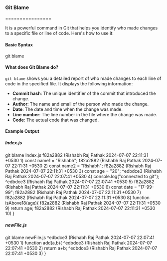 ### Git Blame
================

It is a powerful command in Git that helps you identify who made changes to a specific file or line of code. Here's how to use it:

#### Basic Syntax
git blame <filename>

#### What does Git Blame do?
`git blame` shows you a detailed report of who made changes to each line of code in the specified file. It displays the following information:

* **Commit hash**: The unique identifier of the commit that introduced the change.
* **Author**: The name and email of the person who made the change.
* **Date**: The date and time when the change was made.
* **Line number**: The line number in the file where the change was made.
* **Code**: The actual code that was changed.

#### Example Output
##### Index.js

git blame Index.js
f82a2882 (Rishabh Raj Pathak 2024-07-07 22:11:31 +0530 1) const name1 = "Rishabh";
f82a2882 (Rishabh Raj Pathak 2024-07-07 22:11:31 +0530 2) const name2 = "Rishabh";
f82a2882 (Rishabh Raj Pathak 2024-07-07 22:11:31 +0530 3) const age = "20";
^edbdce3 (Rishabh Raj Pathak 2024-07-07 22:07:41 +0530 4) console.log("connected to git");
^edbdce3 (Rishabh Raj Pathak 2024-07-07 22:07:41 +0530 5)
f82a2882 (Rishabh Raj Pathak 2024-07-07 22:11:31 +0530 6) const date = "17-99-99";
f82a2882 (Rishabh Raj Pathak 2024-07-07 22:11:31 +0530 7)
f82a2882 (Rishabh Raj Pathak 2024-07-07 22:11:31 +0530 8) function isAbove18(age){
f82a2882 (Rishabh Raj Pathak 2024-07-07 22:11:31 +0530 9) return age;
f82a2882 (Rishabh Raj Pathak 2024-07-07 22:11:31 +0530 10) }


##### newFile.js
git blame newFile.js
^edbdce3 (Rishabh Raj Pathak 2024-07-07 22:07:41 +0530 1) function add(a,b){
^edbdce3 (Rishabh Raj Pathak 2024-07-07 22:07:41 +0530 2) return a+b;
^edbdce3 (Rishabh Raj Pathak 2024-07-07 22:07:41 +0530 3) }
